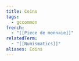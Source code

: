 ```yaml
---
title: Coins
tags:
  - gccommon
french:
  - "[[Piece de monnaie]]"
relatedTerm:
  - "[[Numismatics]]"
aliases: Coins
---
```

